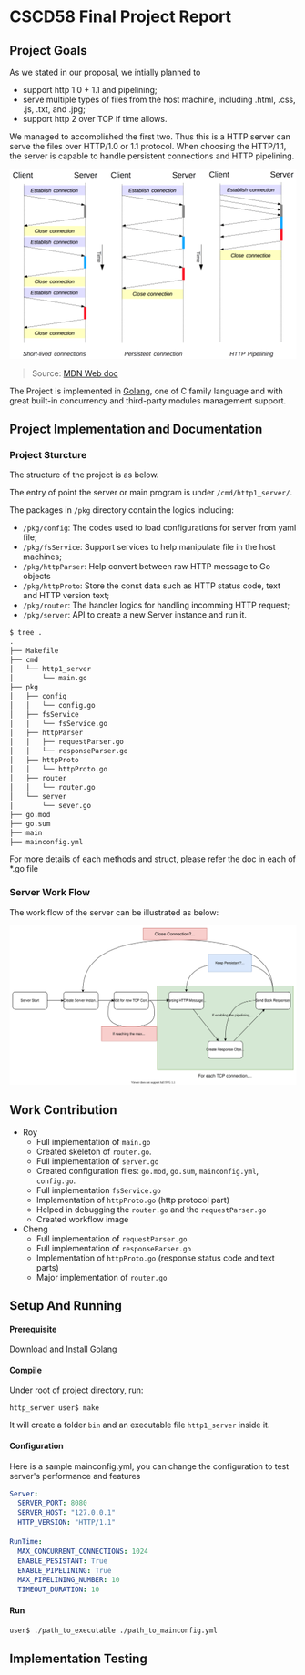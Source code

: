 # CSCD58 Final Project Report

## Project Goals

As we stated in our proposal, we intially planned to 

* support http 1.0 + 1.1 and pipelining;
* serve multiple types of files from the host machine, including .html, .css, .js, .txt, and .jpg;
* support http 2 over TCP if time allows.

We managed to accomplished the first two. Thus this is a HTTP server can serve the files over HTTP/1.0 or 1.1 protocol.
When choosing the HTTP/1.1, the server is capable to handle persistent connections and HTTP pipelining.

[![http1_x_connections](imgs/http1_x_connections.png)](https://developer.mozilla.org/en-US/docs/Web/HTTP/Connection_management_in_HTTP_1.x)

> Source: [MDN Web doc](https://developer.mozilla.org/en-US/docs/Web/HTTP/Connection_management_in_HTTP_1.x)

The Project is implemented in [Golang](https://go.dev/), one of C family language and with great built-in concurrency and third-party modules management support.

## Project Implementation and Documentation

### Project Sturcture

The structure of the project is as below.

The entry of point the server or main program is under `/cmd/http1_server/`.

The packages in `/pkg` directory contain the logics including:

* `/pkg/config`: The codes used to load configurations for server from yaml file;
* `/pkg/fsService`: Support services to help manipulate file in the host machines;
* `/pkg/httpParser`: Help convert between raw HTTP message to Go objects
* `/pkg/httpProto`: Store the const data such as HTTP status code, text and HTTP version text;
* `/pkg/router`: The handler logics for handling incomming HTTP request;
* `/pkg/server`: API to create a new Server instance and run it.

```shell
$ tree .
.
├── Makefile
├── cmd
│   └── http1_server
│       └── main.go
├── pkg
│   ├── config
│   │   └── config.go
│   ├── fsService
│   │   └── fsService.go
│   ├── httpParser
│   │   ├── requestParser.go
│   │   └── responseParser.go
│   ├── httpProto
│   │   └── httpProto.go
│   ├── router
│   │   └── router.go
│   └── server
│       └── sever.go
├── go.mod
├── go.sum
├── main
├── mainconfig.yml
```

For more details of each methods and struct, please refer the doc in each of *.go file

### Server Work Flow

The work flow of the server can be illustrated as below:

![project_workflow](imgs/project_workflow.svg)

## Work Contribution

- Roy
  - Full implementation of `main.go`
  - Created skeleton of  `router.go`.
  - Full implementation of `server.go`
  - Created configuration files: `go.mod`, `go.sum`, `mainconfig.yml`, `config.go`.
  - Full implementation `fsService.go` 
  - Implementation of `httpProto.go` (http protocol part)
  - Helped in debugging the `router.go` and the `requestParser.go`
  - Created workflow image
- Cheng
  - Full implementation of `requestParser.go`
  - Full implementation of `responseParser.go`
  - Implementation of `httpProto.go` (response status code and text parts)
  - Major implementation of `router.go`

## Setup And Running

#### Prerequisite

Download and Install [Golang](https://go.dev/dl/)

#### Compile

Under root of project directory, run:

```shell
http_server user$ make
```

It will create a folder `bin` and an executable file `http1_server` inside it.

#### Configuration

Here is a sample mainconfig.yml, you can change the configuration to test server's performance and features

```yaml
Server:
  SERVER_PORT: 8080
  SERVER_HOST: "127.0.0.1"
  HTTP_VERSION: "HTTP/1.1"

RunTime:
  MAX_CONCURRENT_CONNECTIONS: 1024
  ENABLE_PESISTANT: True
  ENABLE_PIPELINING: True
  MAX_PIPELINING_NUMBER: 10
  TIMEOUT_DURATION: 10
```



#### Run

```shell
user$ ./path_to_executable ./path_to_mainconfig.yml
```



## Implementation Testing